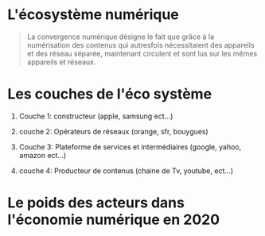 # L'écosystème numérique

> La convergence numérique désigne le fait que grâce à la numérisation des contenus qui autresfois nécessitaient des appareils et des réseau séparée, maintenant circulent et sont lus sur les mêmes appareils et réseaux.

# Les couches de l'éco système
1. Couche 1: constructeur (apple, samsung ect...)

2. couche 2: Opérateurs de réseaux (orange, sfr, bouygues)

3. Couche 3: Plateforme de services et intermédiaires (google, yahoo, amazon ect...)

4. couche 4: Producteur de contenus (chaine de Tv, youtube, ect...)

# Le poids des acteurs dans l'économie numérique en 2020

```

```
